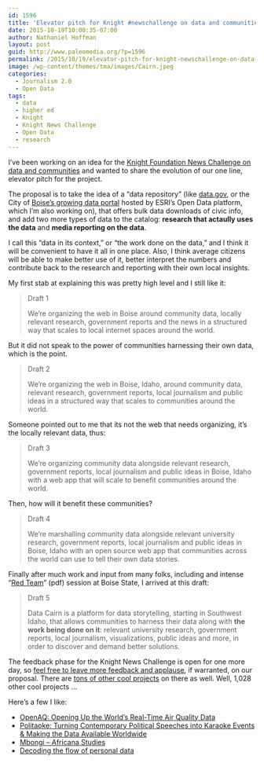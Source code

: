 ```yaml
---
id: 1596
title: 'Elevator pitch for Knight #newschallenge on data and communities'
date: 2015-10-19T10:00:35-07:00
author: Nathaniel Hoffman
layout: post
guid: http://www.paleomedia.org/?p=1596
permalink: /2015/10/19/elevator-pitch-for-knight-newschallenge-on-data-and-communities/
image: /wp-content/themes/tma/images/Cairn.jpeg
categories:
  - Journalism 2.0
  - Open Data
tags:
  - data
  - higher ed
  - Knight
  - Knight News Challenge
  - Open Data
  - research
---
```

I&#8217;ve been working on an idea for the [Knight Foundation News Challenge on data and communities](https://www.newschallenge.org/challenge/data/entries/data-cairn) and wanted to share the evolution of our one line, elevator pitch for the project.

The proposal is to take the idea of a &#8220;data repository&#8221; (like [data.gov](http://data.gov), or the City of [Boise&#8217;s growing data portal](http://opendata.cityofboise.org/) hosted by ESRI&#8217;s Open Data platform, which I&#8217;m also working on), that offers bulk data downloads of civic info, and add two more types of data to the catalog: **research that actaully uses the data** and **media reporting on the data**.

I call this &#8220;data in its context,&#8221; or &#8220;the work done on the data,&#8221; and I think it will be convenient to have it all in one place. Also, I think average citizens will be able to make better use of it, better interpret the numbers and contribute back to the research and reporting with their own local insights.

My first stab at explaining this was pretty high level and I still like it:

> <span style="font-weight: 400;">Draft 1</span>
> 
> <span style="font-weight: 400;">We’re organizing the web in Boise around community data, locally relevant research, government reports and the news in a structured way that scales to local internet spaces around the world.</span>

But it did not speak to the power of communities harnessing their own data, which is the point.

> <span style="font-weight: 400;">Draft 2</span>
> 
> <span style="font-weight: 400;">We’re organizing the web in Boise, Idaho, around community data, relevant research, government reports, local journalism and public ideas in a structured way that scales to communities around the world.</span>

Someone pointed out to me that its not the web that needs organizing, it&#8217;s the locally relevant data, thus:

> <span style="font-weight: 400;">Draft 3</span>
> 
> <span style="font-weight: 400;">We’re organizing community data alongside relevant research, government reports, local journalism and public ideas in Boise, Idaho with a web app that will scale to benefit communities around the world.</span>

Then, how will it benefit these communities?

> Draft 4
> 
> <span style="font-weight: 400;">We’re marshalling community data alongside relevant university research, government reports, local journalism and public ideas in Boise, Idaho with an open source web app that communities across the world can use to tell their own data stories.</span>

Finally after much work and input from many folks, including and intense &#8220;[Red Team](http://webarchive.nationalarchives.gov.uk/20121026065214/http://www.mod.uk/NR/rdonlyres/B0558FA0-6AA7-4226-A24C-2B7F3CCA9A7B/0/RedTeamingGuiderevised12Feb10Webversion.pdf)&#8221; (pdf) session at Boise State, I arrived at this draft:

> <span style="font-weight: 400;">Draft 5</span>
> 
> <span style="font-weight: 400;">Data Cairn is a platform for data storytelling, starting in Southwest Idaho, that allows communities to harness their data along with </span>**the work being done on it**<span style="font-weight: 400;">: relevant university research, government reports, local journalism, visualizations, public ideas and more, in order to discover and demand better solutions.</span>

The feedback phase for the Knight News Challenge is open for one more day, so [feel free to leave more feedback and applause](https://www.newschallenge.org/challenge/data/entries/data-cairn), if warranted, on our proposal. There are [tons of other cool projects](https://www.newschallenge.org/challenge/data/entries?order=applause&direction=desc) on there as well. Well, 1,028 other cool projects &#8230;

Here&#8217;s a few I like:

  * [OpenAQ: Opening Up the World&#8217;s Real-Time Air Quality Data](https://www.newschallenge.org/challenge/data/entries/openaq-the-first-open-air-quality-data-hub-for-the-world)
  * [Politaoke: Turning Contemporary Political Speeches into Karaoke Events & Making the Data Available Worldwide](https://www.newschallenge.org/challenge/data/entries/politaoke-turning-contemporary-political-speeches-into-karaoke-events-making-the-data-available-worldwide)
  * [Mbongi &#8211; Africana Studies](https://www.newschallenge.org/challenge/data/entries/mbongi-africana-studies)
  * [Decoding the flow of personal data](https://www.newschallenge.org/challenge/data/entries/decoding-the-flow-of-personal-data)